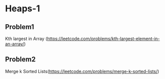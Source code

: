 # Heaps-1

## Problem1 
Kth largest in Array (https://leetcode.com/problems/kth-largest-element-in-an-array/)



## Problem2

Merge k Sorted Lists(https://leetcode.com/problems/merge-k-sorted-lists/)

